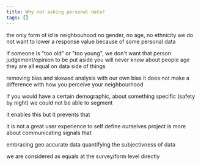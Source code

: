```yaml
---
title: Why not asking personal data?
tags: []
---
```

  
the only form of id is neighbouhood
no gender, no age, no ethnicity
we do not want to lower a response value because of some personal data
 
if someone is "too old" or "too young", we don't want that person judgement/opinion to be put aside
you will never know about people age
they are all equal on data side of things
 
removing bias and skewed analysis with our own bias
it does not make a difference with how you perceive your neighbourhood
 
if you would have a certain demographic, about something specific (safety by night)
we could not be able to segment
 
it enables this but it prevents that
 
it is not a great user experience to self define ourselves
project is more about communicating signals that 
 
embracing geo accurate data
quantifying the subjectivness of data
 
we are considered as equals at the survey/form level directly
